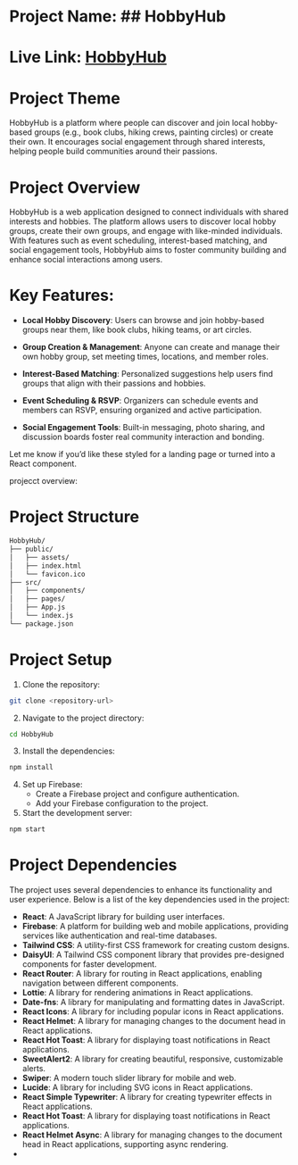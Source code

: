 # Project Name: ## HobbyHub

# Live Link: [HobbyHub](https://b11a10-client-side-khokan77.web.app/)

# Project Theme

HobbyHub is a platform where people can discover and join local hobby-based groups (e.g., book clubs, hiking crews, painting circles) or create their own. It encourages social engagement through shared interests, helping people build communities around their passions.

# Project Overview

HobbyHub is a web application designed to connect individuals with shared interests and hobbies. The platform allows users to discover local hobby groups, create their own groups, and engage with like-minded individuals. With features such as event scheduling, interest-based matching, and social engagement tools, HobbyHub aims to foster community building and enhance social interactions among users.

# Key Features:

- **Local Hobby Discovery**: Users can browse and join hobby-based groups near them, like book clubs, hiking teams, or art circles.

- **Group Creation & Management**: Anyone can create and manage their own hobby group, set meeting times, locations, and member roles.

- **Interest-Based Matching**: Personalized suggestions help users find groups that align with their passions and hobbies.

- **Event Scheduling & RSVP**: Organizers can schedule events and members can RSVP, ensuring organized and active participation.

- **Social Engagement Tools**: Built-in messaging, photo sharing, and discussion boards foster real community interaction and bonding.

Let me know if you’d like these styled for a landing page or turned into a React component.

projecct overview:

# Project Structure

```bash
HobbyHub/
├── public/
│   ├── assets/
│   ├── index.html
│   └── favicon.ico
├── src/
│   ├── components/
│   ├── pages/
│   ├── App.js
│   └── index.js
└── package.json

```

# Project Setup

1. Clone the repository:

```bash
git clone <repository-url>
```

2. Navigate to the project directory:

```bash
cd HobbyHub
```

3. Install the dependencies:

```bash
npm install
```

4. Set up Firebase:
   - Create a Firebase project and configure authentication.
   - Add your Firebase configuration to the project.
5. Start the development server:

```bash
npm start
```

# Project Dependencies

The project uses several dependencies to enhance its functionality and user experience. Below is a list of the key dependencies used in the project:

- **React**: A JavaScript library for building user interfaces.
- **Firebase**: A platform for building web and mobile applications, providing services like authentication and real-time databases.
- **Tailwind CSS**: A utility-first CSS framework for creating custom designs.
- **DaisyUI**: A Tailwind CSS component library that provides pre-designed components for faster development.
- **React Router**: A library for routing in React applications, enabling navigation between different components.
- **Lottie**: A library for rendering animations in React applications.
- **Date-fns**: A library for manipulating and formatting dates in JavaScript.
- **React Icons**: A library for including popular icons in React applications.
- **React Helmet**: A library for managing changes to the document head in React applications.
- **React Hot Toast**: A library for displaying toast notifications in React applications.
- **SweetAlert2**: A library for creating beautiful, responsive, customizable alerts.
- **Swiper**: A modern touch slider library for mobile and web.
- **Lucide**: A library for including SVG icons in React applications.
- **React Simple Typewriter**: A library for creating typewriter effects in React applications.
- **React Hot Toast**: A library for displaying toast notifications in React applications.
- **React Helmet Async**: A library for managing changes to the document head in React applications, supporting async rendering.
-
